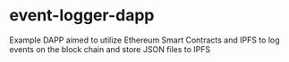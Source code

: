 # event-logger-dapp
Example DAPP aimed to utilize Ethereum Smart Contracts and IPFS to log events on the block chain and store JSON files to IPFS
